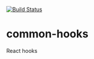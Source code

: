 [![Build Status](https://travis-ci.com/linayanse/react-hooks-library.svg?token=Ptv7oMQGNquh2yFJwQxh&branch=master
)](https://travis-ci.com/linayanse/react-hooks-library.svg?token=Ptv7oMQGNquh2yFJwQxh&branch=master)

# common-hooks
React hooks
